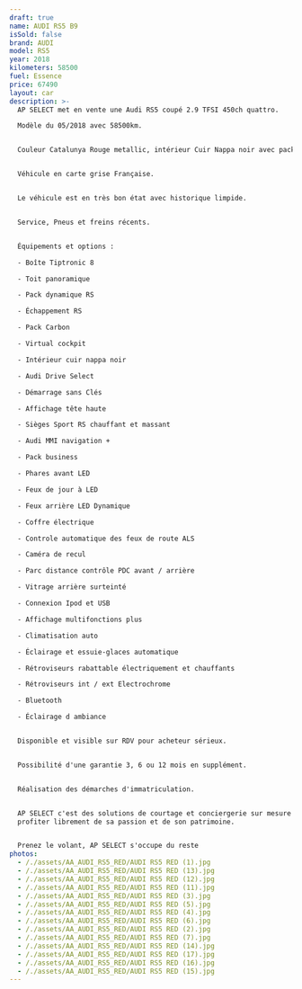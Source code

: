 ```yaml
---
draft: true
name: AUDI RS5 B9
isSold: false
brand: AUDI
model: RS5
year: 2018
kilometers: 58500
fuel: Essence
price: 67490
layout: car
description: >-
  AP SELECT met en vente une Audi RS5 coupé 2.9 TFSI 450ch quattro.

  Modèle du 05/2018 avec 58500km.


  Couleur Catalunya Rouge metallic, intérieur Cuir Nappa noir avec pack Carbon


  Véhicule en carte grise Française.


  Le véhicule est en très bon état avec historique limpide.


  Service, Pneus et freins récents.


  Équipements et options :

  - Boîte Tiptronic 8

  - Toit panoramique

  - Pack dynamique RS

  - Échappement RS

  - Pack Carbon

  - Virtual cockpit

  - Intérieur cuir nappa noir

  - Audi Drive Select

  - Démarrage sans Clés

  - Affichage tête haute

  - Sièges Sport RS chauffant et massant

  - Audi MMI navigation +

  - Pack business

  - Phares avant LED

  - Feux de jour à LED

  - Feux arrière LED Dynamique

  - Coffre électrique

  - Controle automatique des feux de route ALS

  - Caméra de recul

  - Parc distance contrôle PDC avant / arrière

  - Vitrage arrière surteinté

  - Connexion Ipod et USB

  - Affichage multifonctions plus

  - Climatisation auto

  - Éclairage et essuie-glaces automatique

  - Rétroviseurs rabattable électriquement et chauffants

  - Rétroviseurs int / ext Electrochrome

  - Bluetooth

  - Éclairage d ambiance


  Disponible et visible sur RDV pour acheteur sérieux.


  Possibilité d'une garantie 3, 6 ou 12 mois en supplément.


  Réalisation des démarches d'immatriculation.


  AP SELECT c'est des solutions de courtage et conciergerie sur mesure pour
  profiter librement de sa passion et de son patrimoine.


  Prenez le volant, AP SELECT s'occupe du reste
photos:
  - /./assets/AA_AUDI_RS5_RED/AUDI RS5 RED (1).jpg
  - /./assets/AA_AUDI_RS5_RED/AUDI RS5 RED (13).jpg
  - /./assets/AA_AUDI_RS5_RED/AUDI RS5 RED (12).jpg
  - /./assets/AA_AUDI_RS5_RED/AUDI RS5 RED (11).jpg
  - /./assets/AA_AUDI_RS5_RED/AUDI RS5 RED (3).jpg
  - /./assets/AA_AUDI_RS5_RED/AUDI RS5 RED (5).jpg
  - /./assets/AA_AUDI_RS5_RED/AUDI RS5 RED (4).jpg
  - /./assets/AA_AUDI_RS5_RED/AUDI RS5 RED (6).jpg
  - /./assets/AA_AUDI_RS5_RED/AUDI RS5 RED (2).jpg
  - /./assets/AA_AUDI_RS5_RED/AUDI RS5 RED (7).jpg
  - /./assets/AA_AUDI_RS5_RED/AUDI RS5 RED (14).jpg
  - /./assets/AA_AUDI_RS5_RED/AUDI RS5 RED (17).jpg
  - /./assets/AA_AUDI_RS5_RED/AUDI RS5 RED (16).jpg
  - /./assets/AA_AUDI_RS5_RED/AUDI RS5 RED (15).jpg
---
```





